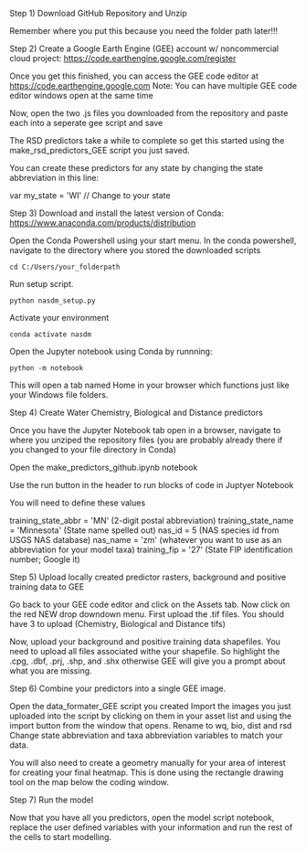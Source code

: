 Step 1) Download GitHub Repository and Unzip
	
Remember where you put this because you need the folder path later!!!

Step 2) Create a Google Earth Engine (GEE) account w/ noncommercial cloud project: 	https://code.earthengine.google.com/register
	
Once you get this finished, you can access the GEE code editor at https://code.earthengine.google.com
Note: You can have multiple GEE code editor windows open at the same time
	
Now, open the two .js files you downloaded from the repository and paste each into a seperate gee script and save
	
The RSD predictors take a while to complete so get this started using the make_rsd_predictors_GEE script you just saved.  
	
You can create these predictors for any state by changing the state abbreviation in this line:
	
var my_state = 'WI' // Change to your state
	   

Step 3) Download and install the latest version of Conda: https://www.anaconda.com/products/distribution

Open the Conda Powershell using your start menu. In the conda powershell, navigate to the directory where you stored the downloaded scripts
	
 	
	cd C:/Users/your_folderpath
	
	
 Run setup script.  
	
 	
	python nasdm_setup.py
	
	
 Activate your environment
	
 	
	conda activate nasdm
	
 
Open the Jupyter notebook using Conda by runnning:
	
 	
	python -m notebook
	
 
This will open a tab named Home in your browser which functions just like your Windows file folders.

Step 4) Create Water Chemistry, Biological and Distance predictors
	
Once you have the Jupyter Notebook tab open in a browser, navigate to where you unziped the repository files (you are probably already there if you changed to your file directory in Conda)

Open the make_predictors_github.ipynb notebook

Use the run button in the header to run blocks of code in Juptyer Notebook

You will need to define these values

training_state_abbr = 'MN' (2-digit postal abbreviation)
training_state_name = 'Minnesota' (State name spelled out)
nas_id = 5 (NAS species id from USGS NAS database)
nas_name = 'zm' (whatever you want to use as an abbreviation for your model taxa)
training_fip = '27' (State FIP identification number; Google it)

Step 5) Upload locally created predictor rasters, background and positive training data to GEE
	
Go back to your GEE code editor and click on the Assets tab. Now click on the red NEW drop downdown menu.
First upload the .tif files.  You should have 3 to upload (Chemistry, Biological and Distance tifs)
		
Now, upload your background and positive training data shapefiles. You need to upload all files associated withe 	your shapefile. So highlight the .cpg, .dbf, .prj, .shp, and .shx otherwise GEE will give you a prompt about what 	you are missing.
	
Step 6) Combine your predictors into a single GEE image.
	
Open the data_formater_GEE script you created
Import the images you just uploaded into the script by clicking on them in your asset list and using the import button from the window that opens.
Rename to wq, bio, dist and rsd
Change state abbreviation and taxa abbreviation variables to match your data.

You will also need to create a geometry manually for your area of interest for creating your final heatmap.  This is done using the rectangle drawing tool
on the map below the coding window. 
	
Step 7) Run the model

Now that you have all you predictors, open the model script notebook, replace the user defined variables with your information and run the rest of the cells to start modelling. 

